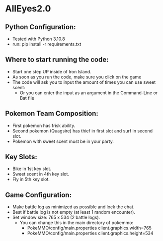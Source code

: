 # AllEyes2.0

## Python Configuration:
* Tested with Python 3.10.8
* run: pip install -r requirements.txt

## Where to start running the code:
* Start one step UP inside of Iron Island.
* As soon as you run the code, make sure you click on the game
* The code will ask you to input the amount of times you can use sweet scent:
    * Or you can enter the input as an argument in the Command-Line or Bat file

## Pokemon Team Composition:
* First pokemon has frisk ability.
* Second pokemon (Quagsire) has thief in first slot and surf in second slot.
* Pokemon with sweet scent must be in your party.

## Key Slots:
* Bike in 1st key slot.
* Sweet scent in 4th key slot.
* Fly in 5th key slot.

## Game Configuration:
* Make battle log as minimized as possible and lock the chat.
* Best if battle log is not empty (at least 1 random encounter).
* Set window size: 765 x 534 (2 battle logs).
    * You can change this in the main directory of pokemmo:
        * PokeMMO/config/main.properties client.graphics.width=765
        * PokeMMO/config/main.properties client.graphics.height=534
